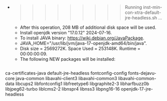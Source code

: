 * >>>>>>>>> Running inst-min-con-xtra-default-jre-headless.sh ...
  * After this operation, 208 MB of additional disk space will be used.
  * Install openjdk version "17.0.12" 2024-07-16.
  * To install JAVA binary: https://wiki.debian.org/JavaPackage.
  * JAVA_HOME="/usr/lib/jvm/java-17-openjdk-amd64/bin/java".
  * Disk size = 2569272K. Space Used = 253148K. Runtime = 00:00:00:09.
  * The following NEW packages will be installed:
  ```bash
ca-certificates-java default-jre-headless fontconfig-config fonts-dejavu-core java-common
libavahi-client3 libavahi-common3 libavahi-common-data libcups2 libfontconfig1
libfreetype6 libgraphite2-3 libharfbuzz0b libjpeg62-turbo liblcms2-2
libnspr4 libnss3 libpng16-16 openjdk-17-jre-headless
  ```
